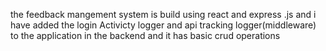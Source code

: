 the feedback mangement system is build using react and express .js  and i have added the login Activicty logger and api tracking logger(middleware) to the application in the backend and it has basic crud operations
